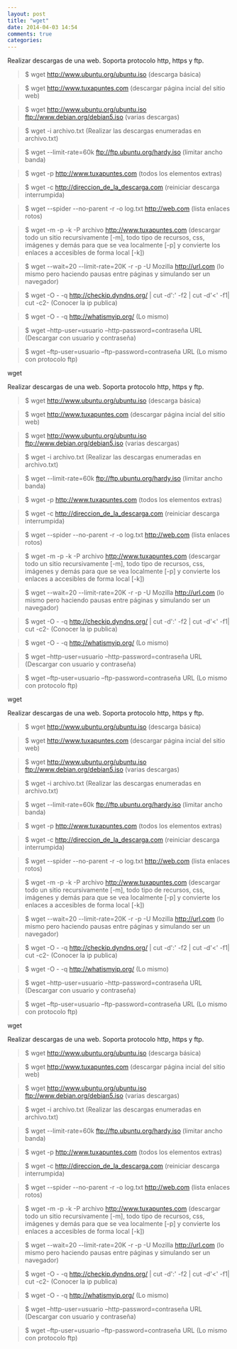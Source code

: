 ```yaml
---
layout: post
title: "wget"
date: 2014-04-03 14:54
comments: true
categories: 
---
```

Realizar descargas de una web. Soporta protocolo http, https y ftp.

>$ wget http://www.ubuntu.org/ubuntu.iso  (descarga básica)

>$ wget http://www.tuxapuntes.com (descargar página incial del sitio web)

>$ wget http://www.ubuntu.org/ubuntu.iso ftp://www.debian.org/debian5.iso (varias descargas)

>$ wget -i archivo.txt  (Realizar las descargas enumeradas en archivo.txt)

>$ wget --limit-rate=60k ftp://ftp.ubuntu.org/hardy.iso (limitar ancho banda)

>$ wget -p http://www.tuxapuntes.com (todos los elementos extras)

>$ wget -c http://direccion_de_la_descarga.com (reiniciar descarga interrumpida)

>$ wget --spider  --no-parent -r -o log.txt http://web.com (lista enlaces rotos)

>$ wget -m -p -k -P archivo http://www.tuxapuntes.com (descargar todo un sitio recursivamente [-m], todo tipo de recursos, css, imágenes y demás para que se vea localmente [-p] y convierte los enlaces a accesibles de forma local [-k])

>$ wget --wait=20 --limit-rate=20K -r -p -U Mozilla http://url.com (lo mismo pero haciendo pausas entre páginas y simulando ser un navegador)

>$ wget -O - -q http://checkip.dyndns.org/ | cut -d':' -f2 | cut -d'<' -f1| cut -c2- (Conocer la ip publica)

>$ wget -O - -q http://whatismyip.org/ (Lo mismo)

>$ wget –http-user=usuario –http-password=contraseña URL (Descargar con usuario y contraseña)

>$ wget –ftp-user=usuario –ftp-password=contraseña URL (Lo mismo con protocolo ftp)

wget

Realizar descargas de una web. Soporta protocolo http, https y ftp.

>$ wget http://www.ubuntu.org/ubuntu.iso  (descarga básica)

>$ wget http://www.tuxapuntes.com (descargar página incial del sitio web)

>$ wget http://www.ubuntu.org/ubuntu.iso ftp://www.debian.org/debian5.iso (varias descargas)

>$ wget -i archivo.txt  (Realizar las descargas enumeradas en archivo.txt)

>$ wget --limit-rate=60k ftp://ftp.ubuntu.org/hardy.iso (limitar ancho banda)

>$ wget -p http://www.tuxapuntes.com (todos los elementos extras)

>$ wget -c http://direccion_de_la_descarga.com (reiniciar descarga interrumpida)

>$ wget --spider  --no-parent -r -o log.txt http://web.com (lista enlaces rotos)

>$ wget -m -p -k -P archivo http://www.tuxapuntes.com (descargar todo un sitio recursivamente [-m], todo tipo de recursos, css, imágenes y demás para que se vea localmente [-p] y convierte los enlaces a accesibles de forma local [-k])

>$ wget --wait=20 --limit-rate=20K -r -p -U Mozilla http://url.com (lo mismo pero haciendo pausas entre páginas y simulando ser un navegador)

>$ wget -O - -q http://checkip.dyndns.org/ | cut -d':' -f2 | cut -d'<' -f1| cut -c2- (Conocer la ip publica)

>$ wget -O - -q http://whatismyip.org/ (Lo mismo)

>$ wget –http-user=usuario –http-password=contraseña URL (Descargar con usuario y contraseña)

>$ wget –ftp-user=usuario –ftp-password=contraseña URL (Lo mismo con protocolo ftp)

wget

Realizar descargas de una web. Soporta protocolo http, https y ftp.

>$ wget http://www.ubuntu.org/ubuntu.iso  (descarga básica)

>$ wget http://www.tuxapuntes.com (descargar página incial del sitio web)

>$ wget http://www.ubuntu.org/ubuntu.iso ftp://www.debian.org/debian5.iso (varias descargas)

>$ wget -i archivo.txt  (Realizar las descargas enumeradas en archivo.txt)

>$ wget --limit-rate=60k ftp://ftp.ubuntu.org/hardy.iso (limitar ancho banda)

>$ wget -p http://www.tuxapuntes.com (todos los elementos extras)

>$ wget -c http://direccion_de_la_descarga.com (reiniciar descarga interrumpida)

>$ wget --spider  --no-parent -r -o log.txt http://web.com (lista enlaces rotos)

>$ wget -m -p -k -P archivo http://www.tuxapuntes.com (descargar todo un sitio recursivamente [-m], todo tipo de recursos, css, imágenes y demás para que se vea localmente [-p] y convierte los enlaces a accesibles de forma local [-k])

>$ wget --wait=20 --limit-rate=20K -r -p -U Mozilla http://url.com (lo mismo pero haciendo pausas entre páginas y simulando ser un navegador)

>$ wget -O - -q http://checkip.dyndns.org/ | cut -d':' -f2 | cut -d'<' -f1| cut -c2- (Conocer la ip publica)

>$ wget -O - -q http://whatismyip.org/ (Lo mismo)

>$ wget –http-user=usuario –http-password=contraseña URL (Descargar con usuario y contraseña)

>$ wget –ftp-user=usuario –ftp-password=contraseña URL (Lo mismo con protocolo ftp)

wget

Realizar descargas de una web. Soporta protocolo http, https y ftp.

>$ wget http://www.ubuntu.org/ubuntu.iso  (descarga básica)

>$ wget http://www.tuxapuntes.com (descargar página incial del sitio web)

>$ wget http://www.ubuntu.org/ubuntu.iso ftp://www.debian.org/debian5.iso (varias descargas)

>$ wget -i archivo.txt  (Realizar las descargas enumeradas en archivo.txt)

>$ wget --limit-rate=60k ftp://ftp.ubuntu.org/hardy.iso (limitar ancho banda)

>$ wget -p http://www.tuxapuntes.com (todos los elementos extras)

>$ wget -c http://direccion_de_la_descarga.com (reiniciar descarga interrumpida)

>$ wget --spider  --no-parent -r -o log.txt http://web.com (lista enlaces rotos)

>$ wget -m -p -k -P archivo http://www.tuxapuntes.com (descargar todo un sitio recursivamente [-m], todo tipo de recursos, css, imágenes y demás para que se vea localmente [-p] y convierte los enlaces a accesibles de forma local [-k])

>$ wget --wait=20 --limit-rate=20K -r -p -U Mozilla http://url.com (lo mismo pero haciendo pausas entre páginas y simulando ser un navegador)

>$ wget -O - -q http://checkip.dyndns.org/ | cut -d':' -f2 | cut -d'<' -f1| cut -c2- (Conocer la ip publica)

>$ wget -O - -q http://whatismyip.org/ (Lo mismo)

>$ wget –http-user=usuario –http-password=contraseña URL (Descargar con usuario y contraseña)

>$ wget –ftp-user=usuario –ftp-password=contraseña URL (Lo mismo con protocolo ftp)

